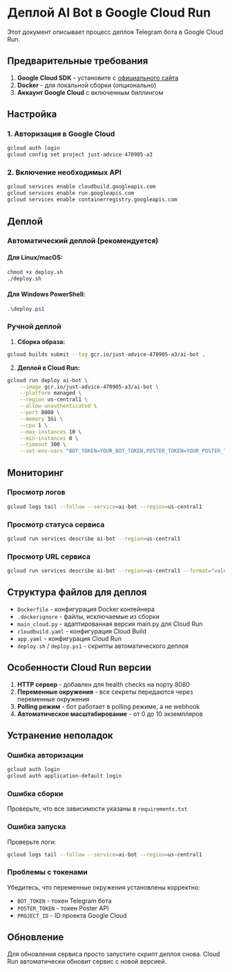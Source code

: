 # Деплой AI Bot в Google Cloud Run

Этот документ описывает процесс деплоя Telegram бота в Google Cloud Run.

## Предварительные требования

1. **Google Cloud SDK** - установите с [официального сайта](https://cloud.google.com/sdk/docs/install)
2. **Docker** - для локальной сборки (опционально)
3. **Аккаунт Google Cloud** с включенным биллингом

## Настройка

### 1. Авторизация в Google Cloud

```bash
gcloud auth login
gcloud config set project just-advice-470905-a3
```

### 2. Включение необходимых API

```bash
gcloud services enable cloudbuild.googleapis.com
gcloud services enable run.googleapis.com
gcloud services enable containerregistry.googleapis.com
```

## Деплой

### Автоматический деплой (рекомендуется)

#### Для Linux/macOS:
```bash
chmod +x deploy.sh
./deploy.sh
```

#### Для Windows PowerShell:
```powershell
.\deploy.ps1
```

### Ручной деплой

1. **Сборка образа:**
```bash
gcloud builds submit --tag gcr.io/just-advice-470905-a3/ai-bot .
```

2. **Деплой в Cloud Run:**
```bash
gcloud run deploy ai-bot \
    --image gcr.io/just-advice-470905-a3/ai-bot \
    --platform managed \
    --region us-central1 \
    --allow-unauthenticated \
    --port 8080 \
    --memory 1Gi \
    --cpu 1 \
    --max-instances 10 \
    --min-instances 0 \
    --timeout 300 \
    --set-env-vars "BOT_TOKEN=YOUR_BOT_TOKEN,POSTER_TOKEN=YOUR_POSTER_TOKEN,PROJECT_ID=just-advice-470905-a3"
```

## Мониторинг

### Просмотр логов
```bash
gcloud logs tail --follow --service=ai-bot --region=us-central1
```

### Просмотр статуса сервиса
```bash
gcloud run services describe ai-bot --region=us-central1
```

### Просмотр URL сервиса
```bash
gcloud run services describe ai-bot --region=us-central1 --format="value(status.url)"
```

## Структура файлов для деплоя

- `Dockerfile` - конфигурация Docker контейнера
- `.dockerignore` - файлы, исключаемые из сборки
- `main_cloud.py` - адаптированная версия main.py для Cloud Run
- `cloudbuild.yaml` - конфигурация Cloud Build
- `app.yaml` - конфигурация Cloud Run
- `deploy.sh` / `deploy.ps1` - скрипты автоматического деплоя

## Особенности Cloud Run версии

1. **HTTP сервер** - добавлен для health checks на порту 8080
2. **Переменные окружения** - все секреты передаются через переменные окружения
3. **Polling режим** - бот работает в polling режиме, а не webhook
4. **Автоматическое масштабирование** - от 0 до 10 экземпляров

## Устранение неполадок

### Ошибка авторизации
```bash
gcloud auth login
gcloud auth application-default login
```

### Ошибка сборки
Проверьте, что все зависимости указаны в `requirements.txt`

### Ошибка запуска
Проверьте логи:
```bash
gcloud logs tail --follow --service=ai-bot --region=us-central1
```

### Проблемы с токенами
Убедитесь, что переменные окружения установлены корректно:
- `BOT_TOKEN` - токен Telegram бота
- `POSTER_TOKEN` - токен Poster API
- `PROJECT_ID` - ID проекта Google Cloud

## Обновление

Для обновления сервиса просто запустите скрипт деплоя снова. Cloud Run автоматически обновит сервис с новой версией.

